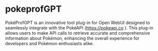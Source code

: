 # pokeprofGPT
PokéProfGPT is an innovative tool plug-in for Open WebUI designed to seamlessly integrate with the PokéAPI (https://pokeapi.co ). This plug-in allows users to make API calls to retrieve accurate and comprehensive information about Pokémon, enhancing the overall experience for developers and Pokémon enthusiasts alike.
